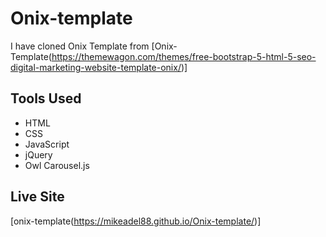 # Onix-template
I have cloned Onix Template from [Onix-Template(https://themewagon.com/themes/free-bootstrap-5-html-5-seo-digital-marketing-website-template-onix/)]
## Tools Used
 - HTML
 - CSS
 - JavaScript
 - jQuery
 - Owl Carousel.js
 ## Live Site
  [onix-template(https://mikeadel88.github.io/Onix-template/)]